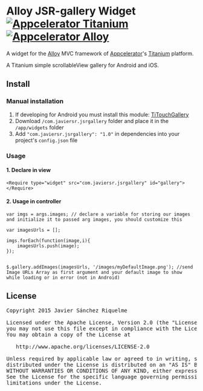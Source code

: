 # Alloy JSR-gallery Widget [![Appcelerator Titanium](http://www-static.appcelerator.com/badges/titanium-git-badge-sq.png)](http://appcelerator.com/titanium/) [![Appcelerator Alloy](http://www-static.appcelerator.com/badges/alloy-git-badge-sq.png)](http://appcelerator.com/alloy/)

A widget for the [Alloy](http://projects.appcelerator.com/alloy/docs/Alloy-bootstrap/index.html) MVC framework of [Appcelerator](http://www.appcelerator.com)'s [Titanium](http://www.appcelerator.com/platform) platform.

A Titanium simple scrollableView gallery for Android and iOS.

## Install
### Manual installation

1. If developing for Android you must install this module: [TiTouchGallery](https://github.com/gbaldera/TiTouchGallery)
2. Download `/com.javiersr.jsrgallery` folder and place it in the `/app/widgets` folder
3. Add `"com.javiersr.jsrgallery": "1.0"` in dependencies into your project's `config.json` file


### Usage
#### 1. Declare in view

    <Require type="widget" src="com.javiersr.jsrgallery" id="gallery"></Require>
    
#### 2. Usage in controller

    var imgs = args.images; // declare a variable for storing our images and initialize it to passed arg images, you should customize this
    
    var imagesUrls = [];
    
    imgs.forEach(function(image,i){
    	imagesUrls.push(image);
    });
   
        
    $.gallery.addImages(imagesUrls, '/images/myDefaultImage.png'); //send Image URLs Array as first argument and your default image to show while loading or in error (not in Android)
 

## License

<pre>
Copyright 2015 Javier Sánchez Riquelme

Licensed under the Apache License, Version 2.0 (the "License");
you may not use this file except in compliance with the License.
You may obtain a copy of the License at

   http://www.apache.org/licenses/LICENSE-2.0

Unless required by applicable law or agreed to in writing, software
distributed under the License is distributed on an "AS IS" BASIS,
WITHOUT WARRANTIES OR CONDITIONS OF ANY KIND, either express or implied.
See the License for the specific language governing permissions and
limitations under the License.
</pre>
